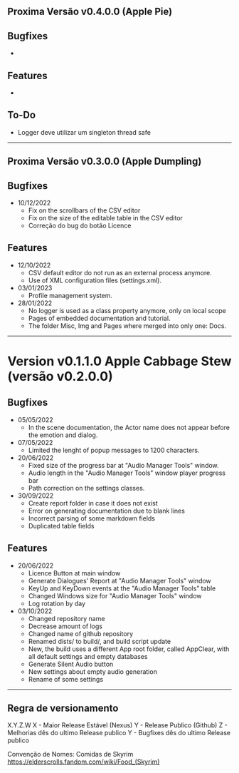 ## Proxima Versão v0.4.0.0 (Apple Pie)

## Bugfixes
* 

## Features
* 

## To-Do
  * Logger deve utilizar um singleton thread safe

----

## Proxima Versão v0.3.0.0 (Apple Dumpling)

## Bugfixes
* 10/12/2022
  * Fix on the scrollbars of the CSV editor
  * Fix on the size of the editable table in the CSV editor
  * Correção do bug do botão Licence

## Features
* 12/10/2022
  * CSV default editor do not run as an external process anymore.
  * Use of XML configuration files (settings.xml).
* 03/01/2023
  * Profile management system.  
* 28/01/2022
  * No logger is used as a class property anymore, only on local scope
  * Pages of embedded documentation and tutorial. 
  * The folder Misc, Img and Pages where merged into only one: Docs.

----

# Version v0.1.1.0 Apple Cabbage Stew (versão v0.2.0.0)

## Bugfixes
* 05/05/2022
  * In the scene documentation, the Actor name does not appear before the emotion and dialog.
* 07/05/2022
  * Limited the lenght of popup messages to 1200 characters.
* 20/06/2022
  * Fixed size of the progress bar at "Audio Manager Tools" window.
  * Audio length in the "Audio Manager Tools" window player progress bar
  * Path correction on the settings classes.
* 30/09/2022
  * Create report folder in case it does not exist
  * Error on generating documentation due to blank lines
  * Incorrect parsing of some markdown fields
  * Duplicated table fields

## Features
* 20/06/2022
  * Licence Button at main window
  * Generate Dialogues' Report at "Audio Manager Tools" window
  * KeyUp and KeyDown events at the "Audio Manager Tools" table
  * Changed Windows size for "Audio Manager Tools" window 
  * Log rotation by day
* 03/10/2022
  * Changed repository name
  * Decrease amount of logs
  * Changed name of github repository
  * Renamed dists/ to build/, and build script update
  * New, the build uses a different App root folder, called AppClear, with all default settings and empty databases
  * Generate Silent Audio button
  * New settings about empty audio generation
  * Rename of some settings

----

## Regra de versionamento

X.Y.Z.W
X - Maior Release Estável (Nexus)
Y - Release Publico (Github)
Z - Melhorias dês do ultimo Release publico
Y - Bugfixes dês do ultimo Release publico

Convenção de Nomes: Comidas de Skyrim
https://elderscrolls.fandom.com/wiki/Food_(Skyrim)


